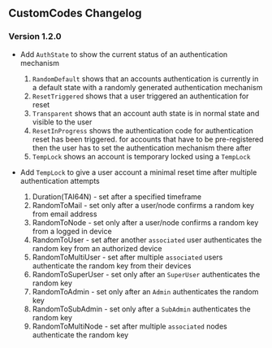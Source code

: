 ## CustomCodes Changelog

### Version 1.2.0
- Add `AuthState` to show the current status of an authentication mechanism
    1. `RandomDefault` shows that an accounts authentication is currently in a default state with a randomly generated authentication mechanism
    2. `ResetTriggered` shows that a user triggered an authentication for reset
    3. `Transparent` shows that an account auth state is in normal state and visible to the user
    4. `ResetInProgress` shows the authentication code for authentication reset has been triggered. for accounts that have to be pre-registered then the user has to set the authentication mechanism there after
    5. `TempLock` shows an account is temporary locked using a `TempLock`

- Add `TempLock` to give a user account a minimal reset time after multiple authentication attempts
    1. Duration(TAI64N) - set after a specified timeframe
    2. RandomToMail - set only after a user/node confirms a random key from email address
    3. RandomToNode - set only after a user/node confirms a random key from a logged in device
    4. RandomToUser - set after another `associated` user authenticates the random key from an authorized device
    5. RandomToMultiUser - set after multiple `associated` users authenticate the random key from their devices
    6. RandomToSuperUser - set only after an `SuperUser` authenticates the random key
    7. RandomToAdmin - set only after an `Admin` authenticates the random key
    8. RandomToSubAdmin - set only after a `SubAdmin` authenticates the random key
    5. RandomToMultiNode - set after multiple `associated` nodes authenticate the random key